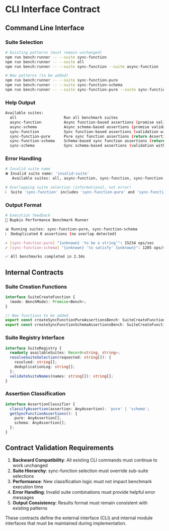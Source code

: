 # CLI Interface Contract

## Command Line Interface

### Suite Selection

```bash
# Existing patterns (must remain unchanged)
npm run bench:runner -- --suite sync-function
npm run bench:runner -- --suite all
npm run bench:runner -- --suite sync-function --suite async-function

# New patterns (to be added)
npm run bench:runner -- --suite sync-function-pure
npm run bench:runner -- --suite sync-function-schema
npm run bench:runner -- --suite sync-function-pure --suite sync-function-schema
```

### Help Output

```bash
Available suites:
  all                     Run all benchmark suites
  async-function          Async function-based assertions (promise validation with callbacks)
  async-schema            Async schema-based assertions (promise validation with schemas)
  sync-function           Sync function-based assertions (validation with callback functions)
  sync-function-pure      Pure sync function assertions (return AssertionFailure/boolean)
  sync-function-schema    Schema-based sync function assertions (return Zod schema/AssertionParseRequest)
  sync-schema             Sync schema-based assertions (validation with Zod schemas)
```

### Error Handling

```bash
# Invalid suite name
❌ Invalid suite name: 'invalid-suite'
   Available suites: all, async-function, sync-function, sync-function-pure, sync-function-schema, sync-schema

# Overlapping suite selection (informational, not error)
ℹ️  Suite 'sync-function' includes 'sync-function-pure' and 'sync-function-schema' - running parent suite only
```

### Output Format

```bash
# Execution feedback
🚀 Bupkis Performance Benchmark Runner

📊 Running suites: sync-function-pure, sync-function-schema
ℹ️  Deduplicated 0 assertions (no overlap detected)

✓ [sync-function-pure] "{unknown} 'to be a string'": 15234 ops/sec
✓ [sync-function-schema] "{unknown} 'to satisfy' {unknown}": 1205 ops/sec

✅ All benchmarks completed in 2.34s
```

## Internal Contracts

### Suite Creation Functions

```typescript
interface SuiteCreateFunction {
  (mode: BenchMode): Promise<Bench>;
}

// New functions to be added
export const createSyncFunctionPureAssertionsBench: SuiteCreateFunction;
export const createSyncFunctionSchemaAssertionsBench: SuiteCreateFunction;
```

### Suite Registry Interface

```typescript
interface SuiteRegistry {
  readonly availableSuites: Record<string, string>;
  resolveSuiteSelection(requested: string[]): {
    resolved: string[];
    deduplicationLog: string[];
  };
  validateSuiteNames(names: string[]): string[];
}
```

### Assertion Classification

```typescript
interface AssertionClassifier {
  classifyAssertion(assertion: AnyAssertion): 'pure' | 'schema';
  getSyncFunctionAssertions(): {
    pure: AnyAssertion[];
    schema: AnyAssertion[];
  };
}
```

## Contract Validation Requirements

1. **Backward Compatibility**: All existing CLI commands must continue to work unchanged
2. **Suite Hierarchy**: sync-function selection must override sub-suite selections
3. **Performance**: New classification logic must not impact benchmark execution time
4. **Error Handling**: Invalid suite combinations must provide helpful error messages
5. **Output Consistency**: Results format must remain consistent with existing patterns

These contracts define the external interface (CLI) and internal module interfaces that must be maintained during implementation.
